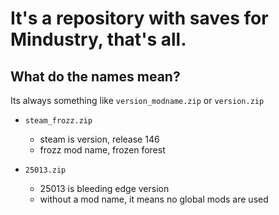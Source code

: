 # It's a repository with saves for Mindustry, that's all.

## What do the names mean?

Its always something like `version_modname.zip` or `version.zip`

- `steam_frozz.zip`
  - steam is version, release 146
  - frozz  mod name, frozen forest

- `25013.zip`
  - 25013 is bleeding edge version
  - without a mod name, it means no global mods are used
